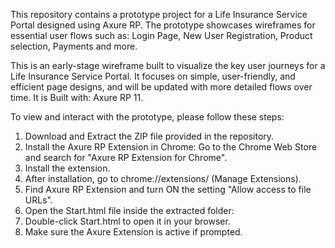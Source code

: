 This repository contains a prototype project for a Life Insurance Service Portal designed using Axure RP. The prototype showcases wireframes for essential user flows such as: Login Page, New User Registration, Product selection, Payments and more.

This is an early-stage wireframe built to visualize the key user journeys for a Life Insurance Service Portal. It focuses on simple, user-friendly, and efficient page designs, and will be updated with more detailed flows over time. It is Built with: Axure RP 11.

To view and interact with the prototype, please follow these steps:
1) Download and Extract the ZIP file provided in the repository.
2) Install the Axure RP Extension in Chrome: Go to the Chrome Web Store and search for "Axure RP Extension for Chrome".
3) Install the extension.
4) After installation, go to chrome://extensions/ (Manage Extensions).
5) Find Axure RP Extension and turn ON the setting "Allow access to file URLs".
6) Open the Start.html file inside the extracted folder:
7) Double-click Start.html to open it in your browser.
8) Make sure the Axure Extension is active if prompted.
